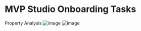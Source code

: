 # MVP Studio Onboarding Tasks
 Property Analysis
![image](https://user-images.githubusercontent.com/82750679/124127126-efa99d80-daad-11eb-966d-0e53beb62fa4.png)
![image](https://user-images.githubusercontent.com/82750679/124127618-88d8b400-daae-11eb-8426-b24d2641168b.png)
